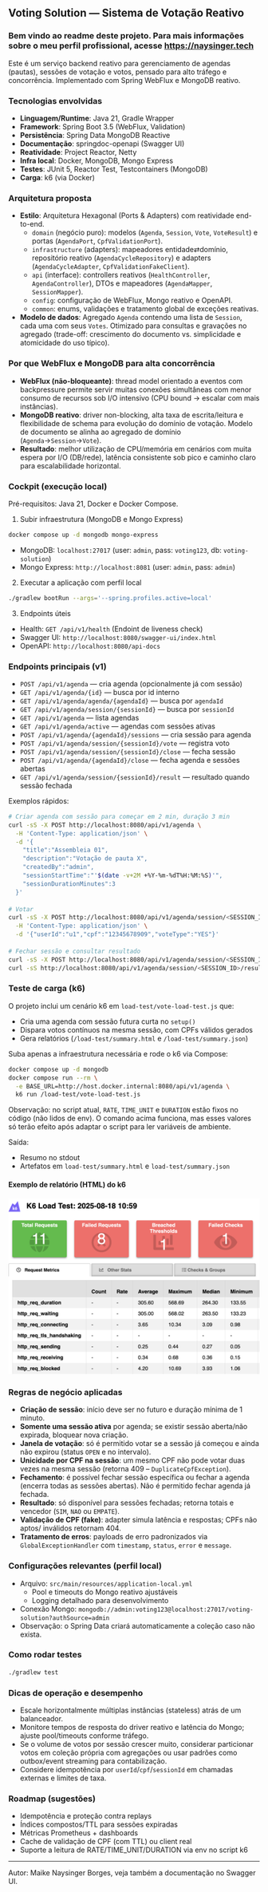 ## Voting Solution — Sistema de Votação Reativo

### Bem vindo ao readme deste projeto. Para mais informações sobre o meu perfil profissional, acesse https://naysinger.tech

Este é um serviço backend reativo para gerenciamento de agendas (pautas), sessões de votação e votos, pensado para alto tráfego e concorrência. Implementado com Spring WebFlux e MongoDB reativo.

### Tecnologias envolvidas
- **Linguagem/Runtime**: Java 21, Gradle Wrapper
- **Framework**: Spring Boot 3.5 (WebFlux, Validation)
- **Persistência**: Spring Data MongoDB Reactive
- **Documentação**: springdoc-openapi (Swagger UI)
- **Reatividade**: Project Reactor, Netty
- **Infra local**: Docker, MongoDB, Mongo Express
- **Testes**: JUnit 5, Reactor Test, Testcontainers (MongoDB)
- **Carga**: k6 (via Docker)

### Arquitetura proposta
- **Estilo**: Arquitetura Hexagonal (Ports & Adapters) com reatividade end-to-end.
  - `domain` (negócio puro): modelos (`Agenda`, `Session`, `Vote`, `VoteResult`) e portas (`AgendaPort`, `CpfValidationPort`).
  - `infrastructure` (adapters): mapeadores entidade⇄domínio, repositório reativo (`AgendaCycleRepository`) e adapters (`AgendaCycleAdapter`, `CpfValidationFakeClient`).
  - `api` (interface): controllers reativos (`HealthController`, `AgendaController`), DTOs e mapeadores (`AgendaMapper`, `SessionMapper`).
  - `config`: configuração de WebFlux, Mongo reativo e OpenAPI.
  - `common`: enums, validações e tratamento global de exceções reativas.
- **Modelo de dados**: Agregado `Agenda` contendo uma lista de `Session`, cada uma com seus `Votes`. Otimizado para consultas e gravações no agregado (trade-off: crescimento do documento vs. simplicidade e atomicidade do uso típico).

### Por que WebFlux e MongoDB para alta concorrência
- **WebFlux (não-bloqueante)**: thread model orientado a eventos com backpressure permite servir muitas conexões simultâneas com menor consumo de recursos sob I/O intensivo (CPU bound → escalar com mais instâncias).
- **MongoDB reativo**: driver non-blocking, alta taxa de escrita/leitura e flexibilidade de schema para evolução do domínio de votação. Modelo de documento se alinha ao agregado de domínio (`Agenda`→`Session`→`Vote`).
- **Resultado**: melhor utilização de CPU/memória em cenários com muita espera por I/O (DB/rede), latência consistente sob pico e caminho claro para escalabilidade horizontal.

### Cockpit (execução local)
Pré-requisitos: Java 21, Docker e Docker Compose.

1) Subir infraestrutura (MongoDB e Mongo Express)
```bash
docker compose up -d mongodb mongo-express
```
- MongoDB: `localhost:27017` (user: `admin`, pass: `voting123`, db: `voting-solution`)
- Mongo Express: `http://localhost:8081` (user: `admin`, pass: `admin`)

2) Executar a aplicação com perfil local
```bash
./gradlew bootRun --args='--spring.profiles.active=local'
```

3) Endpoints úteis
- Health: `GET /api/v1/health` (Endoint de liveness check)
- Swagger UI: `http://localhost:8080/swagger-ui/index.html`
- OpenAPI: `http://localhost:8080/api-docs`

### Endpoints principais (v1)
- `POST /api/v1/agenda` — cria agenda (opcionalmente já com sessão)
- `GET /api/v1/agenda/{id}` — busca por id interno
- `GET /api/v1/agenda/agenda/{agendaId}` — busca por `agendaId`
- `GET /api/v1/agenda/session/{sessionId}` — busca por `sessionId`
- `GET /api/v1/agenda` — lista agendas
- `GET /api/v1/agenda/active` — agendas com sessões ativas
- `POST /api/v1/agenda/{agendaId}/sessions` — cria sessão para agenda
- `POST /api/v1/agenda/session/{sessionId}/vote` — registra voto
- `POST /api/v1/agenda/session/{sessionId}/close` — fecha sessão
- `POST /api/v1/agenda/{agendaId}/close` — fecha agenda e sessões abertas
- `GET /api/v1/agenda/session/{sessionId}/result` — resultado quando sessão fechada

Exemplos rápidos:
```bash
# Criar agenda com sessão para começar em 2 min, duração 3 min
curl -sS -X POST http://localhost:8080/api/v1/agenda \
  -H 'Content-Type: application/json' \
  -d '{
    "title":"Assembleia 01",
    "description":"Votação de pauta X",
    "createdBy":"admin",
    "sessionStartTime":"'$(date -v+2M +%Y-%m-%dT%H:%M:%S)'",
    "sessionDurationMinutes":3
  }'

# Votar
curl -sS -X POST http://localhost:8080/api/v1/agenda/session/<SESSION_ID>/vote \
  -H 'Content-Type: application/json' \
  -d '{"userId":"u1","cpf":"12345678909","voteType":"YES"}'

# Fechar sessão e consultar resultado
curl -sS -X POST http://localhost:8080/api/v1/agenda/session/<SESSION_ID>/close
curl -sS http://localhost:8080/api/v1/agenda/session/<SESSION_ID>/result
```

### Teste de carga (k6)
O projeto inclui um cenário k6 em `load-test/vote-load-test.js` que:
- Cria uma agenda com sessão futura curta no `setup()`
- Dispara votos contínuos na mesma sessão, com CPFs válidos gerados
- Gera relatórios (`/load-test/summary.html` e `/load-test/summary.json`)

Suba apenas a infraestrutura necessária e rode o k6 via Compose:
```bash
docker compose up -d mongodb
docker compose run --rm \
  -e BASE_URL=http://host.docker.internal:8080/api/v1/agenda \
  k6 run /load-test/vote-load-test.js
```

Observação: no script atual, `RATE`, `TIME_UNIT` e `DURATION` estão fixos no código (não lidos de env). O comando acima funciona, mas esses valores só terão efeito após adaptar o script para ler variáveis de ambiente.

Saída:
- Resumo no stdout
- Artefatos em `load-test/summary.html` e `load-test/summary.json`

#### Exemplo de relatório (HTML) do k6

![Exemplo de relatório do k6](/load-test/report_example.png)

### Regras de negócio aplicadas
- **Criação de sessão**: início deve ser no futuro e duração mínima de 1 minuto.
- **Somente uma sessão ativa** por agenda; se existir sessão aberta/não expirada, bloquear nova criação.
- **Janela de votação**: só é permitido votar se a sessão já começou e ainda não expirou (status `OPEN` e no intervalo).
- **Unicidade por CPF na sessão**: um mesmo CPF não pode votar duas vezes na mesma sessão (retorna 409 – `DuplicateCpfException`).
- **Fechamento**: é possível fechar sessão específica ou fechar a agenda (encerra todas as sessões abertas). Não é permitido fechar agenda já fechada.
- **Resultado**: só disponível para sessões fechadas; retorna totais e vencedor (`SIM`, `NAO` ou `EMPATE`).
- **Validação de CPF (fake)**: adapter simula latência e respostas; CPFs não aptos/ inválidos retornam 404.
- **Tratamento de erros**: payloads de erro padronizados via `GlobalExceptionHandler` com `timestamp`, `status`, `error` e `message`.

### Configurações relevantes (perfil local)
- Arquivo: `src/main/resources/application-local.yml`
  - Pool e timeouts do Mongo reativo ajustáveis
  - Logging detalhado para desenvolvimento
- Conexão Mongo: `mongodb://admin:voting123@localhost:27017/voting-solution?authSource=admin`
- Observação: o Spring Data criará automaticamente a coleção caso não exista.

### Como rodar testes
```bash
./gradlew test
```

### Dicas de operação e desempenho
- Escale horizontalmente múltiplas instâncias (stateless) atrás de um balanceador.
- Monitore tempos de resposta do driver reativo e latência do Mongo; ajuste pool/timeouts conforme tráfego.
- Se o volume de votos por sessão crescer muito, considerar particionar votos em coleção própria com agregações ou usar padrões como outbox/event streaming para contabilização.
- Considere idempotência por `userId`/`cpf`/`sessionId` em chamadas externas e limites de taxa.

### Roadmap (sugestões)
- Idempotência e proteção contra replays
- Índices compostos/TTL para sessões expiradas
- Métricas Prometheus + dashboards
- Cache de validação de CPF (com TTL) ou client real
- Suporte a leitura de RATE/TIME_UNIT/DURATION via env no script k6

---
Autor: Maike Naysinger Borges, veja também a documentação no Swagger UI.


